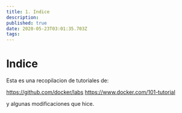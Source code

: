 ```yaml
---
title: 1. Indice
description: 
published: true
date: 2020-05-23T03:01:35.703Z
tags: 
---
```


# Indice

Esta es una recopilacion de tutoriales de:

https://github.com/docker/labs
https://www.docker.com/101-tutorial

y algunas modificaciones que hice.
